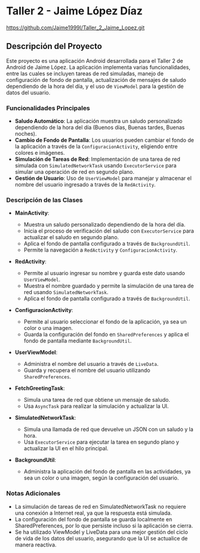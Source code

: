 # Taller 2 - Jaime López Díaz

https://github.com/Jaime1999l/Taller_2_Jaime_Lopez.git

## Descripción del Proyecto

Este proyecto es una aplicación Android desarrollada para el Taller 2 de Android de Jaime López. La aplicación implementa varias funcionalidades, entre las cuales se incluyen tareas de red simuladas, manejo de configuración de fondo de pantalla, actualización de mensajes de saludo dependiendo de la hora del día, y el uso de `ViewModel` para la gestión de datos del usuario.

### Funcionalidades Principales

- **Saludo Automático**: La aplicación muestra un saludo personalizado dependiendo de la hora del día (Buenos días, Buenas tardes, Buenas noches).
- **Cambio de Fondo de Pantalla**: Los usuarios pueden cambiar el fondo de la aplicación a través de la `ConfiguracionActivity`, eligiendo entre colores e imágenes.
- **Simulación de Tareas de Red**: Implementación de una tarea de red simulada con `SimulatedNetworkTask` usando `ExecutorService` para simular una operación de red en segundo plano.
- **Gestión de Usuario**: Uso de `UserViewModel` para manejar y almacenar el nombre del usuario ingresado a través de la `RedActivity`.

### Descripción de las Clases

- **MainActivity**: 
  - Muestra un saludo personalizado dependiendo de la hora del día.
  - Inicia el proceso de verificación del saludo con `ExecutorService` para actualizar el saludo en segundo plano.
  - Aplica el fondo de pantalla configurado a través de `BackgroundUtil`.
  - Permite la navegación a `RedActivity` y `ConfiguracionActivity`.
  
- **RedActivity**: 
  - Permite al usuario ingresar su nombre y guarda este dato usando `UserViewModel`.
  - Muestra el nombre guardado y permite la simulación de una tarea de red usando `SimulatedNetworkTask`.
  - Aplica el fondo de pantalla configurado a través de `BackgroundUtil`.

- **ConfiguracionActivity**: 
  - Permite al usuario seleccionar el fondo de la aplicación, ya sea un color o una imagen.
  - Guarda la configuración del fondo en `SharedPreferences` y aplica el fondo de pantalla mediante `BackgroundUtil`.

- **UserViewModel**: 
  - Administra el nombre del usuario a través de `LiveData`.
  - Guarda y recupera el nombre del usuario utilizando `SharedPreferences`.

- **FetchGreetingTask**: 
  - Simula una tarea de red que obtiene un mensaje de saludo. 
  - Usa `AsyncTask` para realizar la simulación y actualizar la UI.

- **SimulatedNetworkTask**: 
  - Simula una llamada de red que devuelve un JSON con un saludo y la hora.
  - Usa `ExecutorService` para ejecutar la tarea en segundo plano y actualizar la UI en el hilo principal.

- **BackgroundUtil**: 
  - Administra la aplicación del fondo de pantalla en las actividades, ya sea un color o una imagen, según la configuración del usuario.
 
 ### Notas Adicionales
- La simulación de tareas de red en SimulatedNetworkTask no requiere una conexión a Internet real, ya que la respuesta está simulada.
- La configuración del fondo de pantalla se guarda localmente en SharedPreferences, por lo que persiste incluso si la aplicación se cierra.
- Se ha utilizado ViewModel y LiveData para una mejor gestión del ciclo de vida de los datos del usuario, asegurando que la UI se actualice de manera reactiva.


